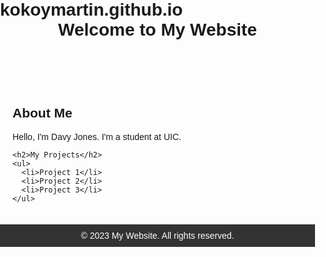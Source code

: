 # kokoymartin.github.io
<!DOCTYPE html>
<html>
<head>
  <title>My Website</title>
  <style>
    body {
      font-family: Arial, sans-serif;
      margin: 0;
      padding: 0;
    }
    
    header {
      background-color: #333;
      color: #fff;
      padding: 20px;
      text-align: center;
    }
    
    h1 {
      margin: 0;
    }
    
    main {
      padding: 20px;
    }
    
    footer {
      background-color: #333;
      color: #fff;
      padding: 10px;
      text-align: center;
    }
  </style>
</head>
<body>
  <header>
    <h1>Welcome to My Website</h1>
  </header>
  
  <main>
    <h2>About Me</h2>
    <p>Hello, I'm Davy Jones. I'm a student at UIC.</p>
    
    <h2>My Projects</h2>
    <ul>
      <li>Project 1</li>
      <li>Project 2</li>
      <li>Project 3</li>
    </ul>
  </main>
  
  <footer>
    &copy; 2023 My Website. All rights reserved.
  </footer>
</body>
</html>
